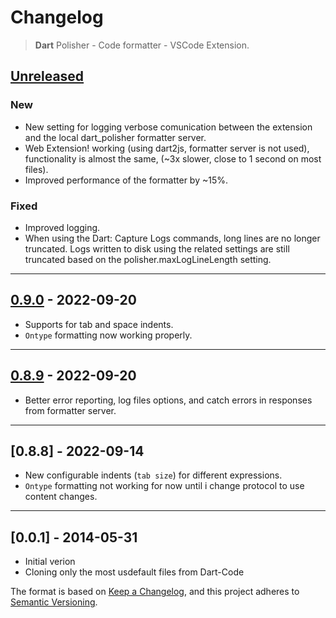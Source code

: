 # Changelog
> **Dart** Polisher - Code formatter - VSCode Extension.


## [Unreleased]
### New
- New setting for logging verbose comunication between the extension and the local dart_polisher formatter server.
- Web Extension! working (using dart2js, formatter server is not used), functionality is almost the same, (~3x slower, close to 1 second on most files).
- Improved performance of the formatter by ~15%.

### Fixed
- Improved logging.
- When using the Dart: Capture Logs commands, long lines are no longer truncated. Logs written to disk using the related settings are still truncated based on the polisher.maxLogLineLength setting.

----------
## [0.9.0] - 2022-09-20

- Supports for tab and space indents.
- `Ontype` formatting now working properly.
----------
## [0.8.9] - 2022-09-20

- Better error reporting, log files options, and catch errors in responses from formatter server.
----------
## [0.8.8] - 2022-09-14

- New configurable indents (`tab size`) for different expressions.
- `Ontype` formatting not working for now until i change protocol to use content changes.
----------
## [0.0.1] - 2014-05-31
- Initial verion
- Cloning only the most usdefault files from Dart-Code


The format is based on [Keep a Changelog](https://keepachangelog.com/en/1.0.0/),
and this project adheres to [Semantic Versioning](https://semver.org/spec/v2.0.0.html).

[Unreleased]: https://github.com/xnfo-dart/dart-polisher-vscode/compare/v0.9.0...HEAD
[0.9.0]: https://github.com/xnfo-dart/dart-polisher-vscode/releases/tag/v0.9.0
[0.8.9]: https://github.com/xnfo-dart/dart-polisher-vscode/releases/tag/v0.8.9
